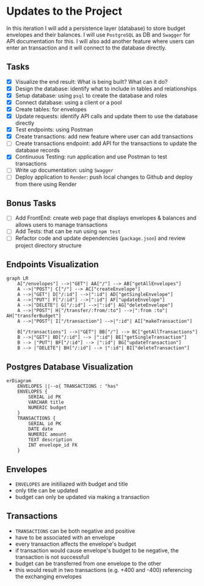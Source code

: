 # Updates to the Project

In this iteration I will add a persistence layer (database) to store budget envelopes and their balances. I will use `PostgreSQL` as DB and `Swagger` for API documentation for this. I will also add another feature where users can enter an transaction and it will connect to the database directly.

## Tasks

- [x] Visualize the end result: What is being built? What can it do?
- [x] Design the database: identify what to include in tables and relationships
- [x] Setup database: using `psql` to create the database and roles
- [x] Connect database: using a client or a pool
- [x] Create tables: for envelopes
- [x] Update requests: identify API calls and update them to use the database directly
- [x] Test endpoints: using Postman
- [x] Create transactions: add new feature where user can add transactions
- [ ] Create transactions endpoint: add API for the transactions to update the database records
- [x] Continuous Testing: run application and use Postman to test transactions
- [ ] Write up documentation: using `Swagger`
- [ ] Deploy application to `Render`: push local changes to Github and deploy from there using Render

## Bonus Tasks

- [ ] Add FrontEnd: create web page that displays envelopes & balances and allows users to manage transactions
- [ ] Add Tests: that can be run using `npm test`
- [ ] Refactor code and update dependencies (`package.json`) and review project directory structure

## Endpoints Visualization

```mermaid
graph LR
    A["/envelopes"] -->|"GET"| AA["/"] --> AB["getAllEnvelopes"]
    A -->|"POST"| C["/"] --> AC["createEnvelope"]
    A -->|"GET"| D["/:id"] -->|":id"| AD["getSingleEnvelope"]
    A -->|"PUT"| F["/:id"] -->|":id"| AF["updateEnvelope"]
    A -->|"DELETE"| G["/:id"] -->|":id"| AG["deleteEnvelope"]
    A -->|"POST"| H["/transfer/:from/:to"] -->|":from :to"| AH["transferBudget"]
    A -->|"POST"| I["/transaction"] -->|":id"| AI["makeTransaction"]

    B["/transactions"] -->|"GET"| BB["/"] --> BC["getAllTransactions"]
    B -->|"GET"| BD["/:id"] --> |":id"| BE["getSingleTransaction"]
    B --> |"PUT"| BF["/:id"] --> |":id"| BG["updateTransaction"]
    B --> |"DELETE"| BH["/:id"] --> |":id"| BI["deleteTransaction"]
```

## Postgres Database Visualization

```mermaid
erDiagram
    ENVELOPES ||--o{ TRANSACTIONS : "has"
    ENVELOPES {
        SERIAL id PK
        VARCHAR title
        NUMERIC budget
    }
    TRANSACTIONS {
        SERIAL id PK
        DATE date
        NUMERIC amount
        TEXT description
        INT envelope_id FK
    }
```

## Envelopes

- `ENVELOPES` are initiliazed with budget and title
- only title can be updated
- budget can only be updated via making a transaction

## Transactions

- `TRANSACTIONS` can be both negative and positive
- have to be associated with an envelope
- every transaction affects the envelope's budget
- if transaction would cause envelope's budget to be negative, the transaction is not successfull
- budget can be transferred from one envelope to the other
- this would result in two transactions (e.g. +400 and -400) referencing the exchanging envelopes

